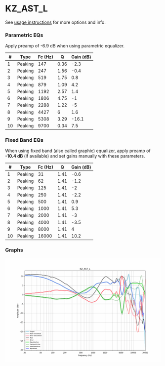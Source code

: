 # KZ_AST_L
See [usage instructions](https://github.com/jaakkopasanen/AutoEq#usage) for more options and info.

### Parametric EQs
Apply preamp of -6.9 dB when using parametric equalizer.

|   # | Type    |   Fc (Hz) |    Q |   Gain (dB) |
|-----|---------|-----------|------|-------------|
|   1 | Peaking |       147 | 0.36 |        -2.3 |
|   2 | Peaking |       247 | 1.56 |        -0.4 |
|   3 | Peaking |       519 | 1.75 |         0.8 |
|   4 | Peaking |       879 | 1.09 |         4.2 |
|   5 | Peaking |      1192 | 2.57 |         1.4 |
|   6 | Peaking |      1806 | 4.75 |        -1   |
|   7 | Peaking |      2288 | 1.22 |        -5   |
|   8 | Peaking |      4427 | 6    |         1.6 |
|   9 | Peaking |      5308 | 3.29 |       -16.1 |
|  10 | Peaking |      9700 | 0.34 |         7.5 |

### Fixed Band EQs
When using fixed band (also called graphic) equalizer, apply preamp of **-10.4 dB** (if available) and set gains manually with these parameters.

|   # | Type    |   Fc (Hz) |    Q |   Gain (dB) |
|-----|---------|-----------|------|-------------|
|   1 | Peaking |        31 | 1.41 |        -0.6 |
|   2 | Peaking |        62 | 1.41 |        -1.2 |
|   3 | Peaking |       125 | 1.41 |        -2   |
|   4 | Peaking |       250 | 1.41 |        -2.2 |
|   5 | Peaking |       500 | 1.41 |         0.9 |
|   6 | Peaking |      1000 | 1.41 |         5.3 |
|   7 | Peaking |      2000 | 1.41 |        -3   |
|   8 | Peaking |      4000 | 1.41 |        -3.5 |
|   9 | Peaking |      8000 | 1.41 |         4   |
|  10 | Peaking |     16000 | 1.41 |        10.2 |

### Graphs
![](./KZ_AST_L.png)

